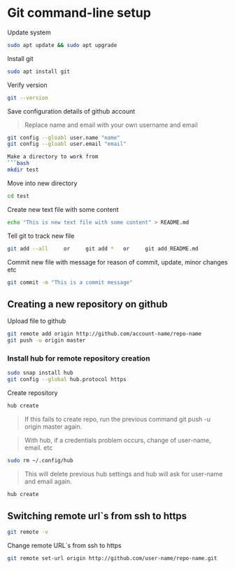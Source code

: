 # Git command-line setup

Update system
```bash
sudo apt update && sudo apt upgrade
```

Install git
```bash 
sudo apt install git
```
Verify version
```bash
git --version
```

Save configuration details of github account
> Replace name and email with your own username and email
```bash
git config --gloabl user.name "name"
git config --gloabl user.email "email"

Make a directory to work from
```bash
mkdir test
```

Move into new directory
```bash
cd test
```

Create new text file with some content
```bash
echo "This is new text file with some content" > README.md
```

Tell git to track new file
```bash
git add --all     or     git add *   or     git add README.md 
```
Commit new file with message for reason of commit, update, minor changes etc
```bash
git commit -m "This is a commit message"
```

## Creating a new repository on github

Upload file to github
```bash
git remote add origin http://github.com/account-name/repo-name
git push -u origin master
```

### Install hub for remote repository creation
```bash
sudo snap install hub
git config --global hub.protocol https
```

Create repository
```bash
hub create
```
>If this fails to create repo, run the previous command git push -u origin master again.

>With hub, if a credentials problem occurs, change of user-name, email. etc
```bash
sudo rm ~/.config/hub
```
> This will delete previous hub settings and hub will ask for user-name and email again.

```bash
hub create
```

## Switching remote url`s from ssh to https 
```bash
git remote -v
```

Change remote URL`s from ssh to https
```bash
git remote set-url origin http://github.com/user-name/repo-name.git
```

